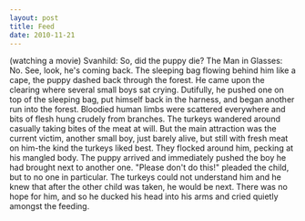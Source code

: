```yaml
---
layout: post
title: Feed
date: 2010-11-21
---
```

(watching a movie)    Svanhild: So, did the puppy
      die?    The Man in Glasses: No. See, look, he's coming back.    The sleeping bag flowing behind him like a cape, the puppy dashed back
      through the forest. He came upon the clearing where several small boys sat crying. Dutifully,
      he pushed one on top of the sleeping bag, put himself back in the harness, and began another
      run into the forest.    Bloodied human limbs were scattered everywhere and
      bits of flesh hung crudely from branches. The turkeys wandered around casually taking bites of
      the meat at will. But the main attraction was the current victim, another small boy, just
      barely alive, but still with fresh meat on him-the kind the turkeys liked best. They flocked
      around him, pecking at his mangled body.    The puppy arrived and
      immediately pushed the boy he had brought next to another one. "Please don't do this!" pleaded
      the child, but to no one in particular. The turkeys could not understand him and he knew that
      after the other child was taken, he would be next. There was no hope for him, and so he ducked
      his head into his arms and cried quietly amongst the feeding.